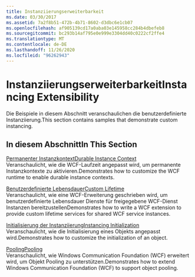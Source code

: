 ```yaml
---
title: Instanziierungserweiterbarkeit
ms.date: 03/30/2017
ms.assetid: 7a2f8b51-472b-4b71-8602-d3dbc6e1cb07
ms.openlocfilehash: af905139cd17a0aba03e145958cc284b4dbefeb8
ms.sourcegitcommit: bc293b14af795e0e999e3304dd40c0222cf2ffe4
ms.translationtype: MT
ms.contentlocale: de-DE
ms.lasthandoff: 11/26/2020
ms.locfileid: "96262943"
---
```

# <a name="instancing-extensibility"></a><span data-ttu-id="244f2-102">Instanziierungserweiterbarkeit</span><span class="sxs-lookup"><span data-stu-id="244f2-102">Instancing Extensibility</span></span>

<span data-ttu-id="244f2-103">Die Beispiele in diesem Abschnitt veranschaulichen die benutzerdefinierte Instanziierung.</span><span class="sxs-lookup"><span data-stu-id="244f2-103">This section contains samples that demonstrate custom instancing.</span></span>  
  
## <a name="in-this-section"></a><span data-ttu-id="244f2-104">In diesem Abschnitt</span><span class="sxs-lookup"><span data-stu-id="244f2-104">In This Section</span></span>  

 [<span data-ttu-id="244f2-105">Permanenter Instanzkontext</span><span class="sxs-lookup"><span data-stu-id="244f2-105">Durable Instance Context</span></span>](durable-instance-context.md)  
 <span data-ttu-id="244f2-106">Veranschaulicht, wie die WCF-Laufzeit angepasst wird, um permanente Instanzkontexte zu aktivieren.</span><span class="sxs-lookup"><span data-stu-id="244f2-106">Demonstrates how to customize the WCF runtime to enable durable instance contexts.</span></span>  
  
 [<span data-ttu-id="244f2-107">Benutzerdefinierte Lebensdauer</span><span class="sxs-lookup"><span data-stu-id="244f2-107">Custom Lifetime</span></span>](custom-lifetime.md)  
 <span data-ttu-id="244f2-108">Veranschaulicht, wie eine WCF-Erweiterung geschrieben wird, um benutzerdefinierte Lebensdauer Dienste für freigegebene WCF-Dienst Instanzen bereitzustellen</span><span class="sxs-lookup"><span data-stu-id="244f2-108">Demonstrates how to write a WCF extension to provide custom lifetime services for shared WCF service instances.</span></span>  
  
 [<span data-ttu-id="244f2-109">Initialisierung der Instanziierung</span><span class="sxs-lookup"><span data-stu-id="244f2-109">Instancing Initialization</span></span>](instancing-initialization.md)  
 <span data-ttu-id="244f2-110">Veranschaulicht, wie die Initialisierung eines Objekts angepasst wird.</span><span class="sxs-lookup"><span data-stu-id="244f2-110">Demonstrates how to customize the initialization of an object.</span></span>  
  
 [<span data-ttu-id="244f2-111">Pooling</span><span class="sxs-lookup"><span data-stu-id="244f2-111">Pooling</span></span>](pooling.md)  
 <span data-ttu-id="244f2-112">Veranschaulicht, wie Windows Communication Foundation (WCF) erweitert wird, um Objekt Pooling zu unterstützen.</span><span class="sxs-lookup"><span data-stu-id="244f2-112">Demonstrates how to extend Windows Communication Foundation (WCF) to support object pooling.</span></span>
